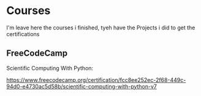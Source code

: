 # Courses
I'm leave here the courses i finished, tyeh have the Projects i did to get the certifications

## FreeCodeCamp

Scientific Computing With Python:

https://www.freecodecamp.org/certification/fcc8ee252ec-2f68-449c-94d0-e4730ac5d58b/scientific-computing-with-python-v7
